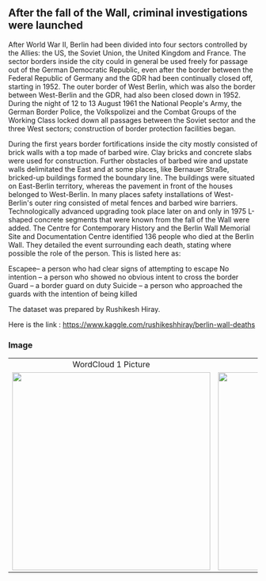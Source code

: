 ## After the fall of the Wall, criminal investigations were launched 

After World War II, Berlin had been divided into four sectors controlled by the Allies: the US, the Soviet Union, the United Kingdom and France. The sector borders inside the city could in general be used freely for passage out of the German Democratic Republic, even after the border between the Federal Republic of Germany and the GDR had been continually closed off, starting in 1952. The outer border of West Berlin, which was also the border between West-Berlin and the GDR, had also been closed down in 1952. During the night of 12 to 13 August 1961 the National People's Army, the German Border Police, the Volkspolizei and the Combat Groups of the Working Class locked down all passages between the Soviet sector and the three West sectors; construction of border protection facilities began.

During the first years border fortifications inside the city mostly consisted of brick walls with a top made of barbed wire. Clay bricks and concrete slabs were used for construction. Further obstacles of barbed wire and upstate walls delimitated the East and at some places, like Bernauer Straße, bricked-up buildings formed the boundary line. The buildings were situated on East-Berlin territory, whereas the pavement in front of the houses belonged to West-Berlin. In many places safety installations of West-Berlin's outer ring consisted of metal fences and barbed wire barriers. Technologically advanced upgrading took place later on and only in 1975 L-shaped concrete segments that were known from the fall of the Wall were added. The Centre for Contemporary History and the Berlin Wall Memorial Site and Documentation Centre identified 136 people who died at the Berlin Wall. They detailed the event surrounding each death, stating where possible the role of the person. This is listed here as:

Escapee– a person who had clear signs of attempting to escape No intention – a person who showed no obvious intent to cross the border Guard – a border guard on duty Suicide – a person who approached the guards with the intention of being killed

The dataset was prepared by Rushikesh Hiray.

Here is the link : https://www.kaggle.com/rushikeshhiray/berlin-wall-deaths

### Image

<table style="border: 0px;">
  <tr>
     <td align="center"> WordCloud 1 Picture </td>
     <td align="center"> WordCloud 2 Picture </td>
  </tr>
  <tr>
    <td><img width="400" height="400" src ="https://github.com/Rapter1990/Berlin-Wall-Death/blob/master/images/image9.png"></td>
    <td><img width="400" height="400" src ="https://github.com/Rapter1990/Berlin-Wall-Death/blob/master/images/image10.png"></td>
  </tr>
 </table>

